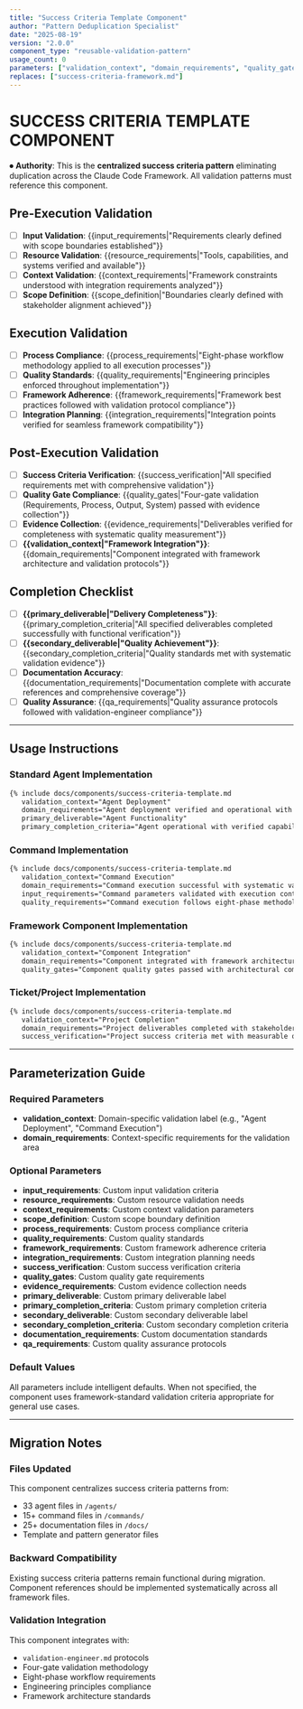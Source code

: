 ```yaml
---
title: "Success Criteria Template Component"
author: "Pattern Deduplication Specialist"
date: "2025-08-19"
version: "2.0.0"
component_type: "reusable-validation-pattern"
usage_count: 0
parameters: ["validation_context", "domain_requirements", "quality_gates", "completion_criteria"]
replaces: ["success-criteria-framework.md"]
---
```


# SUCCESS CRITERIA TEMPLATE COMPONENT

⏺ **Authority**: This is the **centralized success criteria pattern** eliminating duplication across the Claude Code Framework. All validation patterns must reference this component.

## Pre-Execution Validation
- [ ] **Input Validation**: {{input_requirements|"Requirements clearly defined with scope boundaries established"}}
- [ ] **Resource Validation**: {{resource_requirements|"Tools, capabilities, and systems verified and available"}}
- [ ] **Context Validation**: {{context_requirements|"Framework constraints understood with integration requirements analyzed"}}
- [ ] **Scope Definition**: {{scope_definition|"Boundaries clearly defined with stakeholder alignment achieved"}}

## Execution Validation
- [ ] **Process Compliance**: {{process_requirements|"Eight-phase workflow methodology applied to all execution processes"}}
- [ ] **Quality Standards**: {{quality_requirements|"Engineering principles enforced throughout implementation"}}
- [ ] **Framework Adherence**: {{framework_requirements|"Framework best practices followed with validation protocol compliance"}}
- [ ] **Integration Planning**: {{integration_requirements|"Integration points verified for seamless framework compatibility"}}

## Post-Execution Validation
- [ ] **Success Criteria Verification**: {{success_verification|"All specified requirements met with comprehensive validation"}}
- [ ] **Quality Gate Compliance**: {{quality_gates|"Four-gate validation (Requirements, Process, Output, System) passed with evidence collection"}}
- [ ] **Evidence Collection**: {{evidence_requirements|"Deliverables verified for completeness with systematic quality measurement"}}
- [ ] **{{validation_context|"Framework Integration"}}**: {{domain_requirements|"Component integrated with framework architecture and validation protocols"}}

## Completion Checklist
- [ ] **{{primary_deliverable|"Delivery Completeness"}}**: {{primary_completion_criteria|"All specified deliverables completed successfully with functional verification"}}
- [ ] **{{secondary_deliverable|"Quality Achievement"}}**: {{secondary_completion_criteria|"Quality standards met with systematic validation evidence"}}
- [ ] **Documentation Accuracy**: {{documentation_requirements|"Documentation complete with accurate references and comprehensive coverage"}}
- [ ] **Quality Assurance**: {{qa_requirements|"Quality assurance protocols followed with validation-engineer compliance"}}

---

## Usage Instructions

### Standard Agent Implementation
```markdown
{% include docs/components/success-criteria-template.md 
   validation_context="Agent Deployment"
   domain_requirements="Agent deployment verified and operational with framework integration"
   primary_deliverable="Agent Functionality"
   primary_completion_criteria="Agent operational with verified capabilities and integration protocols" %}
```

### Command Implementation
```markdown
{% include docs/components/success-criteria-template.md 
   validation_context="Command Execution"
   domain_requirements="Command execution successful with systematic validation"
   input_requirements="Command parameters validated with execution context established"
   quality_requirements="Command execution follows eight-phase methodology" %}
```

### Framework Component Implementation
```markdown
{% include docs/components/success-criteria-template.md 
   validation_context="Component Integration"
   domain_requirements="Component integrated with framework architecture successfully"
   quality_gates="Component quality gates passed with architectural compliance verified" %}
```

### Ticket/Project Implementation
```markdown
{% include docs/components/success-criteria-template.md 
   validation_context="Project Completion"
   domain_requirements="Project deliverables completed with stakeholder acceptance"
   success_verification="Project success criteria met with measurable outcomes achieved" %}
```

---

## Parameterization Guide

### Required Parameters
- **validation_context**: Domain-specific validation label (e.g., "Agent Deployment", "Command Execution")
- **domain_requirements**: Context-specific requirements for the validation area

### Optional Parameters
- **input_requirements**: Custom input validation criteria
- **resource_requirements**: Custom resource validation needs
- **context_requirements**: Custom context validation parameters
- **scope_definition**: Custom scope boundary definition
- **process_requirements**: Custom process compliance criteria
- **quality_requirements**: Custom quality standards
- **framework_requirements**: Custom framework adherence criteria
- **integration_requirements**: Custom integration planning needs
- **success_verification**: Custom success verification criteria
- **quality_gates**: Custom quality gate requirements
- **evidence_requirements**: Custom evidence collection needs
- **primary_deliverable**: Custom primary deliverable label
- **primary_completion_criteria**: Custom primary completion criteria
- **secondary_deliverable**: Custom secondary deliverable label
- **secondary_completion_criteria**: Custom secondary completion criteria
- **documentation_requirements**: Custom documentation standards
- **qa_requirements**: Custom quality assurance protocols

### Default Values
All parameters include intelligent defaults. When not specified, the component uses framework-standard validation criteria appropriate for general use cases.

---

## Migration Notes

### Files Updated
This component centralizes success criteria patterns from:
- 33 agent files in `/agents/`
- 15+ command files in `/commands/`
- 25+ documentation files in `/docs/`
- Template and pattern generator files

### Backward Compatibility
Existing success criteria patterns remain functional during migration. Component references should be implemented systematically across all framework files.

### Validation Integration
This component integrates with:
- `validation-engineer.md` protocols
- Four-gate validation methodology
- Eight-phase workflow requirements
- Engineering principles compliance
- Framework architecture standards